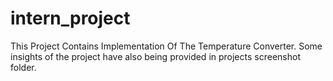 # intern_project

This Project Contains Implementation Of The Temperature Converter.
Some insights of the project have also being provided in projects screenshot folder.
